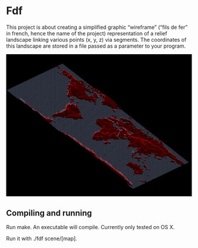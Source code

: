 # Fdf

This project is about creating a simplified graphic “wireframe” (“fils de fer” in french,
hence the name of the project) representation of a relief landscape linking various points
(x, y, z) via segments. The coordinates of this landscape are stored in a file passed as
a parameter to your program. 

![alt text](https://github.com/NikoGardziella/Fdf/blob/main/Screen%20Shot%202022-10-26%20at%209.57.50.png?raw=true)


## Compiling and running

Run make. An executable will compile. Currently only tested on OS X.

Run it with ./fdf scene/[map].

